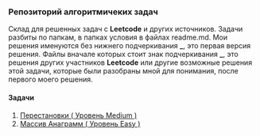 ### Репозиторий алгоритмичеких задач

Склад для решенных задач с **Leetcode** и других источников.
Задачи разбиты по папкам, в папках условия в файлах readme.md.
Мои решения именуются без нижнего подчеркивания **_**, это первая версия решения. Файлы вначале которых стоит знак подчеркивания **_**, это решения других участников **Leetcode** или другие возможные решения этой задачи, которые были разобраны мной для понимания, после первого моего решения. 

#### Задачи

1) [Перестановки ( Уровень Medium )](./permutation/)
2) [Массив Анаграмм ( Уровень Easy )](./anagramArray/)